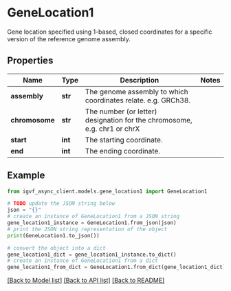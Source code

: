 # GeneLocation1

Gene location specified using 1-based, closed coordinates for a specific version of the reference genome assembly.

## Properties

Name | Type | Description | Notes
------------ | ------------- | ------------- | -------------
**assembly** | **str** | The genome assembly to which coordinates relate. e.g. GRCh38. | 
**chromosome** | **str** | The number (or letter) designation for the chromosome, e.g. chr1 or chrX | 
**start** | **int** | The starting coordinate. | 
**end** | **int** | The ending coordinate. | 

## Example

```python
from igvf_async_client.models.gene_location1 import GeneLocation1

# TODO update the JSON string below
json = "{}"
# create an instance of GeneLocation1 from a JSON string
gene_location1_instance = GeneLocation1.from_json(json)
# print the JSON string representation of the object
print(GeneLocation1.to_json())

# convert the object into a dict
gene_location1_dict = gene_location1_instance.to_dict()
# create an instance of GeneLocation1 from a dict
gene_location1_from_dict = GeneLocation1.from_dict(gene_location1_dict)
```
[[Back to Model list]](../README.md#documentation-for-models) [[Back to API list]](../README.md#documentation-for-api-endpoints) [[Back to README]](../README.md)


